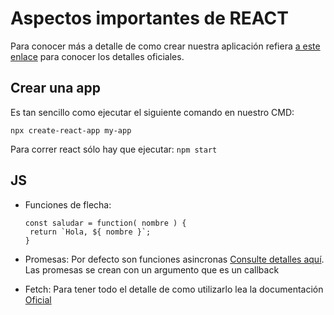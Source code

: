 # Aspectos importantes de REACT

Para conocer más a detalle de como crear nuestra aplicación refiera [a este enlace](https://create-react-app.dev/) para conocer los detalles oficiales.

## Crear una app

Es tan sencillo como ejecutar el siguiente comando en nuestro CMD:

`npx create-react-app my-app`

Para correr react sólo hay que ejecutar:
`npm start`


## JS

* Funciones de flecha:
    ```
    const saludar = function( nombre ) {
     return `Hola, ${ nombre }`;
    }
    ```

* Promesas: Por defecto son funciones asincronas [Consulte detalles aquí](https://developer.mozilla.org/es/docs/Web/JavaScript/Reference/Global_Objects/Promise). 
    Las promesas se crean con un argumento que es un callback

* Fetch: Para tener todo el detalle de como utilizarlo lea la documentación [Oficial](https://developer.mozilla.org/es/docs/Web/API/Fetch_API)